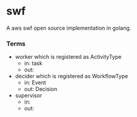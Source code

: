 # swf
A aws swf open source implementation in golang.

### Terms

- worker which is registered as ActivityType 
  - in: task
  - out:
- decider which is registered as WorkflowType 
  - in:  Event
  - out: Decision
- supervisor
  - in:
  - out:
